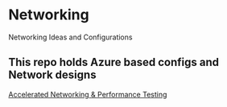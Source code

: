 # Networking
Networking Ideas and Configurations

## This repo holds Azure based configs and Network designs

[Accelerated Networking & Performance Testing](https://github.com/verboompj/Networking/blob/master/Accelerated%20Networking%20&%20Performance%20Testing.md)
